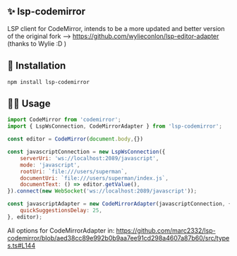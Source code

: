 ## ✨ lsp-codemirror

LSP client for CodeMirror, intends to be a more updated and better version of the original fork --> https://github.com/wylieconlon/lsp-editor-adapter (thanks to Wylie :D )

## 🤖 Installation

```shell
npm install lsp-codemirror
```

## ✍🏻 Usage 

```javascript
import CodeMirror from 'codemirror';
import { LspWsConnection, CodeMirrorAdapter } from 'lsp-codemirror';

const editor = CodeMirror(document.body,{})

const javascriptConnection = new LspWsConnection({
	serverUri: 'ws://localhost:2089/javascript',
	mode: 'javascript',
	rootUri: `file:///users/superman`,
	documentUri: `file:///users/superman/index.js`,
	documentText: () => editor.getValue(),
}).connect(new WebSocket('ws://localhost:2089/javascript'));

const javascriptAdapter = new CodeMirrorAdapter(javascriptConnection, {
	quickSuggestionsDelay: 25,
}, editor);
```

All options for CodeMirrorAdapter in: https://github.com/marc2332/lsp-codemirror/blob/aed38cc89e992b0b9aa7ee91cd298a4607a87b60/src/types.ts#L144